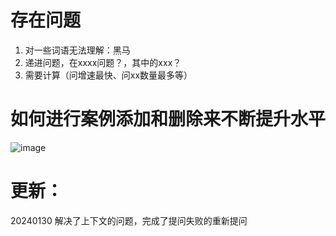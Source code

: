 # 存在问题

1. 对一些词语无法理解：黑马
2. 递进问题，在xxxx问题？，其中的xxx？
3. 需要计算（问增速最快、问xx数量最多等）

# 如何进行案例添加和删除来不断提升水平

![image](https://github.com/Zach-PineappleMan/studylist/assets/56019563/124737fd-e81f-4ce7-89bd-6a942fbf094d)

# 更新：
20240130 解决了上下文的问题，完成了提问失败的重新提问
